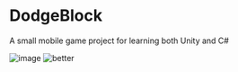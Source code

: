 # DodgeBlock
A small mobile game project for learning both Unity and C#


![image](https://github.com/ros4beth/DodgeBlock/assets/90850222/95493def-3368-496d-a4de-c85df254799f)
![better](https://github.com/ros4beth/DodgeBlock/assets/90850222/ad284827-de62-4875-a253-2f0b089b5cd9)
